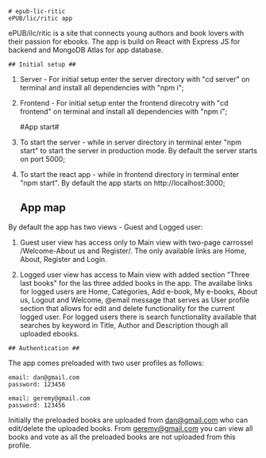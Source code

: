     # epub-lic-ritic
    ePUB/lic/ritic app

ePUB/ilc/ritic is a site that connects young authors and book lovers with their passion for ebooks.
The app is build on React with Express JS for backend and MongoDB Atlas for app database.


    ## Initial setup ##

1. Server - For initial setup enter the server directory with "cd server" on terminal and install all dependencies with "npm i";
2. Frontend - For initial setup enter the frontend direcotry with "cd frontend" on terminal and install all dependencies with "npm i";


    #App start#

1. To start the server - while in server directory in terminal enter "npm start" to start the server in production mode. By default the server starts on port 5000;
2. To start the react app - while in frontend directory in terminal enter "npm start". By default the app starts on http://localhost:3000;


    ## App map ##

  By default the app has two views - Guest and Logged user:

  1. Guest user view has access only to Main view with two-page carrossel /Welcome-About us and Register/. The only available links are Home, About, Register and Login.
  
  2. Logged user view has access to Main view with added section "Three last books" for the las three added books in the app. The availabe links for logged users are Home, 
  Categories, Add e-book, My e-books, About us, Logout and Welcome, @email message that serves as User profile section that allows for edit and delete functionality for the
  current logged user. For logged users there is search functionality available that searches by keyword in Title, Author and Description though all uploaded ebooks.


    ## Authentication ##
    
  The app comes preloaded with two user profiles as follows:
    
    email: dan@gmail.com
    password: 123456
    
    email: geremy@gmail.com
    password: 123456
    
  Initially the preloaded books are uploaded from dan@gmail.com who can edit/delete the uploaded books.
  From geremy@gmail.com you can view all books and vote as all the preloaded books are not uploaded from this profile.
